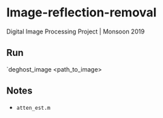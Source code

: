 # Image-reflection-removal

Digital Image Processing Project | Monsoon 2019


## Run
`deghost_image <path_to_image>


## Notes
* `atten_est.m`
